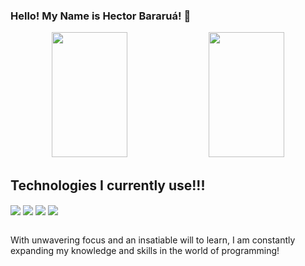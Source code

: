 ### Hello! My Name is Hector Bararuá! 👋


<div align="center">
  <img width="49%" height="200px" src="https://github-readme-stats.vercel.app/api?username=hectorbararua&show_icons=true&count_private=true&hide_border=true&title_color=00bfbf&icon_color=00bfbf&text_color=00bfbf&bg_color=0d1117" /> 
  <img width="49%" height="200px" src="https://github-readme-stats.vercel.app/api/top-langs/?username=hectorbararua&layout=compact&langs_count=6&hide_border=true&title_color=00bfbf&text_color=00bfbf&bg_color=0d1117" />
</div>



## Technologies I currently use!!!

<div>
<img align="center" src="https://img.shields.io/badge/Node.js-43853D?style=for-the-badge&logo=node.js&logoColor=white%22%3E" />

<img align="center" src="https://img.shields.io/badge/React-20232A?style=for-the-badge&logo=react&logoColor=61DAFB" />
  
<img align="center" src="https://img.shields.io/badge/JavaScript-323330?style=for-the-badge&logo=javascript&logoColor=F7DF1Ek%22%3E" />
  
<img align="center" src="https://img.shields.io/badge/Express.js-404D59?style=for-the-badge%22%3E" />

</div>
<br>

<p>With unwavering focus and an insatiable will to learn, I am constantly expanding my knowledge and skills in the world of programming!</p>
